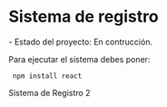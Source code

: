 <h1> Sistema de registro</h1>
- Estado del proyecto: En contrucción.

Para ejecutar el sistema debes poner:

``` npm install react```

Sistema de Registro 2